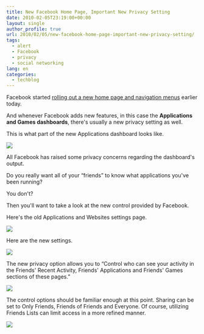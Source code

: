 ```yaml
---
title: New Facebook Home Page, Important New Privacy Setting
date: 2010-02-05T23:19:00+00:00
layout: single
author_profile: true
url: 2010/02/05/new-facebook-home-page-important-new-privacy-setting/
tags:
  - alert
  - Facebook
  - privacy
  - social networking
lang: en
categories: 
  - techblog
---
```

Facebook started [rolling out a new home page and navigation menus](http://blog.facebook.com/blog.php?post=287459122130) earlier today.

And whenever Facebook adds new features, in this case the **Applications and Games dashboards**, there's usually a new privacy setting as well.

This is what part of the new Applications dashboard looks like.

[![](http://3.bp.blogspot.com/_vaUVXcmC3OI/S2yfsRqXtlI/AAAAAAAAA04/CZDgj_046HE/s640/Facebook_Privacy_Activity_04.png)](http://3.bp.blogspot.com/_vaUVXcmC3OI/S2yfsRqXtlI/AAAAAAAAA04/CZDgj_046HE/s1600-h/Facebook_Privacy_Activity_04.png)

All Facebook has raised some privacy concerns regarding the dashboard's output.

Do you really want all of your “friends” to know what applications you've been running?

You don't?

Then you'll want to take a look at the new control provided by Facebook.

Here's the old Applications and Websites settings page.

[![](http://1.bp.blogspot.com/_vaUVXcmC3OI/S2yfoxzXu7I/AAAAAAAAA0g/Krs48fY38GE/s640/Facebook_Privacy_Activity_01.png)](http://1.bp.blogspot.com/_vaUVXcmC3OI/S2yfoxzXu7I/AAAAAAAAA0g/Krs48fY38GE/s1600-h/Facebook_Privacy_Activity_01.png)

Here are the new settings.

[![](http://2.bp.blogspot.com/_vaUVXcmC3OI/S2yfq0GgtjI/AAAAAAAAA0o/T3tAURniwQI/s640/Facebook_Privacy_Activity_02.png)](http://2.bp.blogspot.com/_vaUVXcmC3OI/S2yfq0GgtjI/AAAAAAAAA0o/T3tAURniwQI/s1600-h/Facebook_Privacy_Activity_02.png)

The new privacy option allows you to “Control who can see your activity in the Friends' Recent Activity, Friends' Applications and Friends' Games sections of these pages.”

[![](http://4.bp.blogspot.com/_vaUVXcmC3OI/S2yfrUEMa1I/AAAAAAAAA0w/wor3YTqIgS4/s640/Facebook_Privacy_Activity_03.png)](http://4.bp.blogspot.com/_vaUVXcmC3OI/S2yfrUEMa1I/AAAAAAAAA0w/wor3YTqIgS4/s1600-h/Facebook_Privacy_Activity_03.png)

The control options should be familiar enough at this point. Sharing can be set to Only Friends, Friends of Friends and Everyone. Of course, utilizing Friends Lists can limit access in a more refined manner.

[![](http://2.bp.blogspot.com/_vaUVXcmC3OI/S2yftKEfnpI/AAAAAAAAA1A/yyPm1p4oqjM/s640/Facebook_Privacy_Activity_05.png)](http://2.bp.blogspot.com/_vaUVXcmC3OI/S2yftKEfnpI/AAAAAAAAA1A/yyPm1p4oqjM/s1600-h/Facebook_Privacy_Activity_05.png)